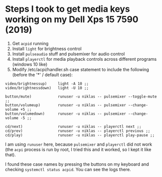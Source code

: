 # Steps I took to get media keys working on my Dell Xps 15 7590 (2019)

1. Get `acpid` running
2. Install `light` for brightness control
3. Install `pulseaudio` stuff and pulsemixer for audio control
4. Install `playerctl` for media playback controls across different programs (windows 10 like)
5. Modify /etc/acpi/handler.sh case statement to include the following (before the '*' / default case):

```
video/brightnessup)     light -A 10 ;;
video/brightnessdown)   light -U 10 ;;

button/mute)            runuser -u niklas -- pulsemixer --toggle-mute ;;
button/volumeup)        runuser -u niklas -- pulsemixer --change-volume +5 ;;
button/volumedown)      runuser -u niklas -- pulsemixer --change-volume -5 ;;

cd/next)                runuser -u niklas -- playerctl next ;;
cd/prev)                runuser -u niklas -- playerctl previous ;;
cd/play)                runuser -u niklas -- playerctl play-pause ;;
```

I am using `runuser` here, because `pulsemixer` and `playerctl` did not work (the `acpi` process is run by root, I tried this and it worked, so I kept it like that).

I found these case names by pressing the buttons on my keyboard and checking `systemctl status acpid`. You can see the logs there.
